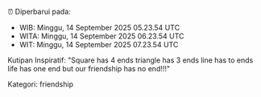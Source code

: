 ⏰ Diperbarui pada:
- WIB: Minggu, 14 September 2025 05.23.54 UTC
- WITA: Minggu, 14 September 2025 06.23.54 UTC
- WIT: Minggu, 14 September 2025 07.23.54 UTC

Kutipan Inspiratif:
"Square has 4 ends triangle has 3 ends line has to ends life has one end but our friendship has no end!!!"


Kategori: friendship

